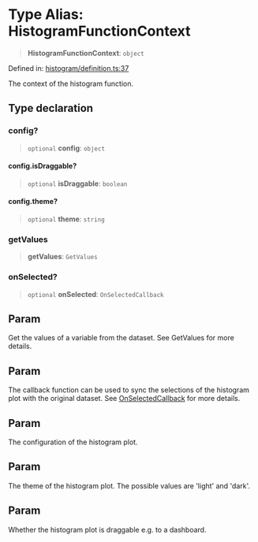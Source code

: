 # Type Alias: HistogramFunctionContext

> **HistogramFunctionContext**: `object`

Defined in: [histogram/definition.ts:37](https://github.com/GeoDaCenter/openassistant/blob/f1f258826ab8e671a18170ebc60cc2939607e736/packages/echarts/src/histogram/definition.ts#L37)

The context of the histogram function.

## Type declaration

### config?

> `optional` **config**: `object`

#### config.isDraggable?

> `optional` **isDraggable**: `boolean`

#### config.theme?

> `optional` **theme**: `string`

### getValues

> **getValues**: `GetValues`

### onSelected?

> `optional` **onSelected**: `OnSelectedCallback`

## Param

Get the values of a variable from the dataset. See GetValues for more details.

## Param

The callback function can be used to sync the selections of the histogram plot with the original dataset. See [OnSelectedCallback](OnSelectedCallback.md) for more details.

## Param

The configuration of the histogram plot.

## Param

The theme of the histogram plot. The possible values are 'light' and 'dark'.

## Param

Whether the histogram plot is draggable e.g. to a dashboard.
